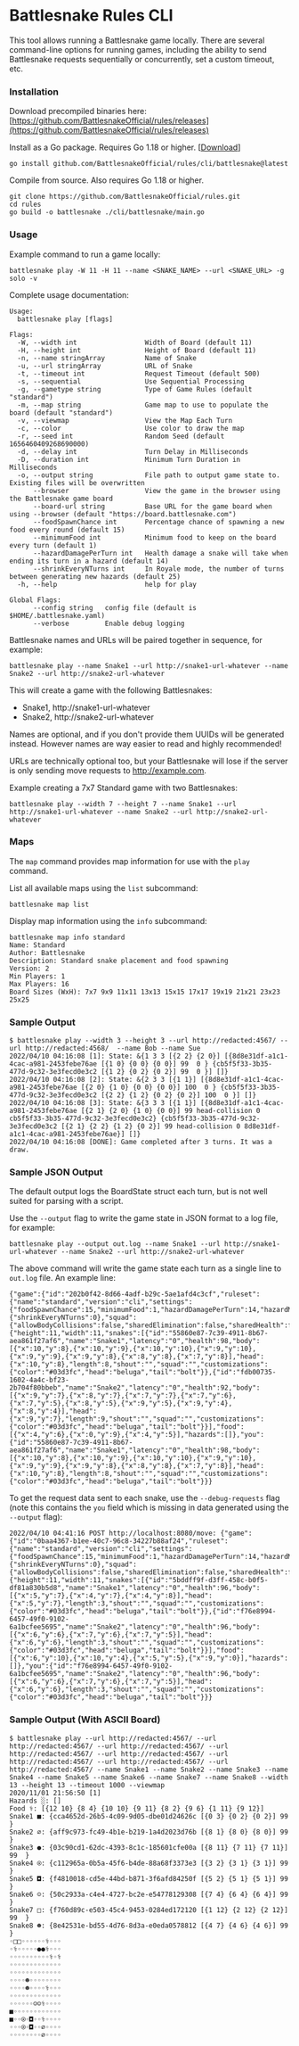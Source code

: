 # Battlesnake Rules CLI

This tool allows running a Battlesnake game locally. There are several command-line options for running games, including the ability to send Battlesnake requests sequentially or concurrently, set a custom timeout, etc.

### Installation

Download precompiled binaries here: <br>
[https://github.com/BattlesnakeOfficial/rules/releases](https://github.com/BattlesnakeOfficial/rules/releases)

Install as a Go package. Requires Go 1.18 or higher. [[Download](https://golang.org/dl/)]
```
go install github.com/BattlesnakeOfficial/rules/cli/battlesnake@latest
```

Compile from source. Also requires Go 1.18 or higher.
```
git clone https://github.com/BattlesnakeOfficial/rules.git
cd rules
go build -o battlesnake ./cli/battlesnake/main.go
```

### Usage

Example command to run a game locally:
```
battlesnake play -W 11 -H 11 --name <SNAKE_NAME> --url <SNAKE_URL> -g solo -v
```

Complete usage documentation:
```
Usage:
  battlesnake play [flags]

Flags:
  -W, --width int                 Width of Board (default 11)
  -H, --height int                Height of Board (default 11)
  -n, --name stringArray          Name of Snake
  -u, --url stringArray           URL of Snake
  -t, --timeout int               Request Timeout (default 500)
  -s, --sequential                Use Sequential Processing
  -g, --gametype string           Type of Game Rules (default "standard")
  -m, --map string                Game map to use to populate the board (default "standard")
  -v, --viewmap                   View the Map Each Turn
  -c, --color                     Use color to draw the map
  -r, --seed int                  Random Seed (default 1656460409268690000)
  -d, --delay int                 Turn Delay in Milliseconds
  -D, --duration int              Minimum Turn Duration in Milliseconds
  -o, --output string             File path to output game state to. Existing files will be overwritten
      --browser                   View the game in the browser using the Battlesnake game board
      --board-url string          Base URL for the game board when using --browser (default "https://board.battlesnake.com")
      --foodSpawnChance int       Percentage chance of spawning a new food every round (default 15)
      --minimumFood int           Minimum food to keep on the board every turn (default 1)
      --hazardDamagePerTurn int   Health damage a snake will take when ending its turn in a hazard (default 14)
      --shrinkEveryNTurns int     In Royale mode, the number of turns between generating new hazards (default 25)
  -h, --help                      help for play

Global Flags:
      --config string   config file (default is $HOME/.battlesnake.yaml)
      --verbose         Enable debug logging
```

Battlesnake names and URLs will be paired together in sequence, for example:

```
battlesnake play --name Snake1 --url http://snake1-url-whatever --name Snake2 --url http://snake2-url-whatever
```

This will create a game with the following Battlesnakes:
* Snake1, http://snake1-url-whatever
* Snake2, http://snake2-url-whatever

Names are optional, and if you don't provide them UUIDs will be generated instead. However names are way easier to read and highly recommended!

URLs are technically optional too, but your Battlesnake will lose if the server is only sending move requests to http://example.com.

Example creating a 7x7 Standard game with two Battlesnakes:
```
battlesnake play --width 7 --height 7 --name Snake1 --url http://snake1-url-whatever --name Snake2 --url http://snake2-url-whatever
```

### Maps
The `map` command provides map information for use with the `play` command.

List all available maps using the `list` subcommand:
```
battlesnake map list
```
Display map information using the `info` subcommand:
```
battlesnake map info standard
Name: Standard
Author: Battlesnake
Description: Standard snake placement and food spawning
Version: 2
Min Players: 1
Max Players: 16
Board Sizes (WxH): 7x7 9x9 11x11 13x13 15x15 17x17 19x19 21x21 23x23 25x25
```

### Sample Output
```
$ battlesnake play --width 3 --height 3 --url http://redacted:4567/ --url http://redacted:4568/  --name Bob --name Sue
2022/04/10 04:16:08 [1]: State: &{1 3 3 [{2 2} {2 0}] [{8d8e31df-a1c1-4cac-a981-2453febe76ae [{1 0} {0 0} {0 0}] 99  0 } {cb5f5f33-3b35-477d-9c32-3e3fecd0e3c2 [{1 2} {0 2} {0 2}] 99  0 }] []}
2022/04/10 04:16:08 [2]: State: &{2 3 3 [{1 1}] [{8d8e31df-a1c1-4cac-a981-2453febe76ae [{2 0} {1 0} {0 0} {0 0}] 100  0 } {cb5f5f33-3b35-477d-9c32-3e3fecd0e3c2 [{2 2} {1 2} {0 2} {0 2}] 100  0 }] []}
2022/04/10 04:16:08 [3]: State: &{3 3 3 [{1 1}] [{8d8e31df-a1c1-4cac-a981-2453febe76ae [{2 1} {2 0} {1 0} {0 0}] 99 head-collision 0 cb5f5f33-3b35-477d-9c32-3e3fecd0e3c2} {cb5f5f33-3b35-477d-9c32-3e3fecd0e3c2 [{2 1} {2 2} {1 2} {0 2}] 99 head-collision 0 8d8e31df-a1c1-4cac-a981-2453febe76ae}] []}
2022/04/10 04:16:08 [DONE]: Game completed after 3 turns. It was a draw.
```

### Sample JSON Output

The default output logs the BoardState struct each turn, but is not well suited for parsing with a script.

Use the `--output` flag to write the game state in JSON format to a log file, for example:
```
battlesnake play --output out.log --name Snake1 --url http://snake1-url-whatever --name Snake2 --url http://snake2-url-whatever
```

The above command will write the game state each turn as a single line to `out.log` file. An example line:
```
{"game":{"id":"202b0f42-8d66-4adf-b29c-5ae1afd4c3cf","ruleset":{"name":"standard","version":"cli","settings":{"foodSpawnChance":15,"minimumFood":1,"hazardDamagePerTurn":14,"hazardMap":"","hazardMapAuthor":"","royale":{"shrinkEveryNTurns":0},"squad":{"allowBodyCollisions":false,"sharedElimination":false,"sharedHealth":false,"sharedLength":false}}},"timeout":500,"source":""},"turn":60,"board":{"height":11,"width":11,"snakes":[{"id":"55860e87-7c39-4911-8b67-aea861f27af6","name":"Snake1","latency":"0","health":98,"body":[{"x":10,"y":8},{"x":10,"y":9},{"x":10,"y":10},{"x":9,"y":10},{"x":9,"y":9},{"x":9,"y":8},{"x":8,"y":8},{"x":7,"y":8}],"head":{"x":10,"y":8},"length":8,"shout":"","squad":"","customizations":{"color":"#03d3fc","head":"beluga","tail":"bolt"}},{"id":"fdb00735-1602-4a4c-bf23-2b704f80bbeb","name":"Snake2","latency":"0","health":92,"body":[{"x":9,"y":7},{"x":8,"y":7},{"x":7,"y":7},{"x":7,"y":6},{"x":7,"y":5},{"x":8,"y":5},{"x":9,"y":5},{"x":9,"y":4},{"x":8,"y":4}],"head":{"x":9,"y":7},"length":9,"shout":"","squad":"","customizations":{"color":"#03d3fc","head":"beluga","tail":"bolt"}}],"food":[{"x":4,"y":6},{"x":0,"y":9},{"x":4,"y":5}],"hazards":[]},"you":{"id":"55860e87-7c39-4911-8b67-aea861f27af6","name":"Snake1","latency":"0","health":98,"body":[{"x":10,"y":8},{"x":10,"y":9},{"x":10,"y":10},{"x":9,"y":10},{"x":9,"y":9},{"x":9,"y":8},{"x":8,"y":8},{"x":7,"y":8}],"head":{"x":10,"y":8},"length":8,"shout":"","squad":"","customizations":{"color":"#03d3fc","head":"beluga","tail":"bolt"}}}
```

To get the request data sent to each snake, use the `--debug-requests` flag (note this contains the `you` field which is missing in data generated using the `--output` flag):
```
2022/04/10 04:41:16 POST http://localhost:8080/move: {"game":{"id":"0baa4367-b1ee-40c7-96c8-34227b88af24","ruleset":{"name":"standard","version":"cli","settings":{"foodSpawnChance":15,"minimumFood":1,"hazardDamagePerTurn":14,"hazardMap":"","hazardMapAuthor":"","royale":{"shrinkEveryNTurns":0},"squad":{"allowBodyCollisions":false,"sharedElimination":false,"sharedHealth":false,"sharedLength":false}}},"timeout":500,"source":""},"turn":5,"board":{"height":11,"width":11,"snakes":[{"id":"5bddff9f-d3ff-458c-b0f5-df81a830b5d8","name":"Snake1","latency":"0","health":96,"body":[{"x":5,"y":7},{"x":4,"y":7},{"x":4,"y":8}],"head":{"x":5,"y":7},"length":3,"shout":"","squad":"","customizations":{"color":"#03d3fc","head":"beluga","tail":"bolt"}},{"id":"f76e8994-6457-49f0-9102-6a1bcfee5695","name":"Snake2","latency":"0","health":96,"body":[{"x":6,"y":6},{"x":7,"y":6},{"x":7,"y":5}],"head":{"x":6,"y":6},"length":3,"shout":"","squad":"","customizations":{"color":"#03d3fc","head":"beluga","tail":"bolt"}}],"food":[{"x":6,"y":10},{"x":10,"y":4},{"x":5,"y":5},{"x":9,"y":0}],"hazards":[]},"you":{"id":"f76e8994-6457-49f0-9102-6a1bcfee5695","name":"Snake2","latency":"0","health":96,"body":[{"x":6,"y":6},{"x":7,"y":6},{"x":7,"y":5}],"head":{"x":6,"y":6},"length":3,"shout":"","squad":"","customizations":{"color":"#03d3fc","head":"beluga","tail":"bolt"}}}
```

### Sample Output (With ASCII Board)
```
$ battlesnake play --url http://redacted:4567/ --url http://redacted:4567/ --url http://redacted:4567/ --url http://redacted:4567/ --url http://redacted:4567/ --url http://redacted:4567/ --url http://redacted:4567/ --url http://redacted:4567/ --name Snake1 --name Snake2 --name Snake3 --name Snake4 --name Snake5 --name Snake6 --name Snake7 --name Snake8 --width 13 --height 13 --timeout 1000 --viewmap
2020/11/01 21:56:50 [1]
Hazards ░: []
Food ⚕: [{12 10} {8 4} {10 10} {9 11} {8 2} {9 6} {1 11} {9 12}]
Snake1 ■: {cca4652d-26b5-4c09-9d05-dbe01d24626c [{0 3} {0 2} {0 2}] 99  }
Snake2 ⌀: {aff9c973-fc49-4b1e-b219-1a4d2023d76b [{8 1} {8 0} {8 0}] 99  }
Snake3 ●: {03c90cd1-62dc-4393-8c1c-185601cfe00a [{8 11} {7 11} {7 11}] 99  }
Snake4 ⍟: {c112965a-0b5a-45f6-b4de-88a68f3373e3 [{3 2} {3 1} {3 1}] 99  }
Snake5 ◘: {f4810018-cd5e-44bd-b871-3f6afd84250f [{5 2} {5 1} {5 1}] 99  }
Snake6 ☺: {50c2933a-c4e4-4727-bc2e-e54778129308 [{7 4} {6 4} {6 4}] 99  }
Snake7 □: {f760d89c-e503-45c4-9453-0284ed172120 [{1 12} {2 12} {2 12}] 99  }
Snake8 ☻: {8e42531e-bd55-4d76-8d3a-e0eda0578812 [{4 7} {4 6} {4 6}] 99  }
◦□□◦◦◦◦◦◦⚕◦◦◦
◦⚕◦◦◦◦◦●●⚕◦◦◦
◦◦◦◦◦◦◦◦◦◦⚕◦⚕
◦◦◦◦◦◦◦◦◦◦◦◦◦
◦◦◦◦◦◦◦◦◦◦◦◦◦
◦◦◦◦☻◦◦◦◦◦◦◦◦
◦◦◦◦☻◦◦◦◦⚕◦◦◦
◦◦◦◦◦◦◦◦◦◦◦◦◦
◦◦◦◦◦◦☺☺⚕◦◦◦◦
■◦◦◦◦◦◦◦◦◦◦◦◦
■◦◦⍟◦◘◦◦⚕◦◦◦◦
◦◦◦⍟◦◘◦◦⌀◦◦◦◦
◦◦◦◦◦◦◦◦⌀◦◦◦◦
```
